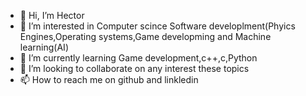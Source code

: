 - 👋 Hi, I’m Hector 
- 👀 I’m interested in Computer scince Software developlment(Phyics Engines,Operating systems,Game developming and Machine learning(AI)
- 🌱 I’m currently learning Game development,c++,c,Python
- 💞️ I’m looking to collaborate on  any interest these topics
- 📫 How to reach me on github and linkledin

<!---
Alianait/Alianait is a ✨ special ✨ repository because its `README.md` (this file) appears on your GitHub profile.
You can click the Preview link to take a look at your changes.
--->
